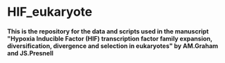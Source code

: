 # HIF_eukaryote
#### This is the repository for the data and scripts used in the manuscript "Hypoxia Inducible Factor (HIF) transcription factor family expansion, diversification, divergence and selection in eukaryotes" by AM.Graham and JS.Presnell
